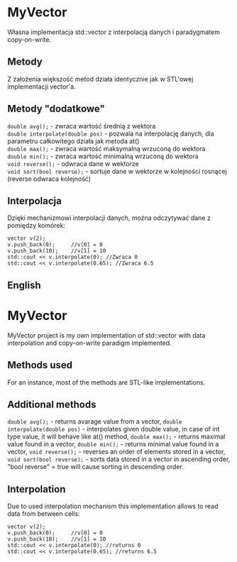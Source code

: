 # MyVector
Własna implementacja std::vector z interpolacją danych i paradygmatem copy-on-write.
## Metody
Z założenia większość metod działa identycznie jak w STL'owej implementacji vector'a.
## Metody "dodatkowe"
`double avg();` - zwraca wartość średnią z wektora  
`double interpolate(double pos)` - pozwala na interpolację danych, dla parametru całkowitego działa jak metoda at()  
`double max();` - zwraca wartość maksymalną wrzuconą do wektora  
`double min();` - zwraca wartość minimalną wrzuconą do wektora  
`void reverse();` - odwraca dane w wektorze  
`void sort(bool reverse);` - sortuje dane w wektorze w kolejności rosnącej (reverse odwraca kolejność)  
## Interpolacja
Dzięki mechanizmowi interpolacji danych, można odczytywać dane z pomiędzy komórek:
```
vector v(2);
v.push_back(0);     //v[0] = 0
v.push_back(10);    //v[1] = 10
std::cout << v.interpolate(0); //Zwraca 0
std::cout << v.interpolate(0.65); //Zwraca 6.5
```
## English

# MyVector
MyVector project is my own implementation of std::vector with data interpolation and copy-on-write paradigm implemented.
## Methods used
For an instance, most of the methods are STL-like implementations.
## Additional methods
`double avg();` - returns avarage value from a vector,
`double interpolate(double pos)` - interpolates given double value, in case of int type value, it will behave like at() method,
`double max();` - returns maximal value found in a vector,
`double min();` - returns minimal value found in a vector,
`void reverse();` - reverses an order of elements stored in a vector,
`void sort(bool reverse);` - sorts data stored in a vector in ascending order, "bool reverse" = true will cause sorting in descending order.
## Interpolation
Due to used interpolation mechanism this implementation allows to read data from between cells:
```
vector v(2);
v.push_back(0);     //v[0] = 0
v.push_back(10);    //v[1] = 10
std::cout << v.interpolate(0); //returns 0
std::cout << v.interpolate(0.65); //returns 6.5
```
